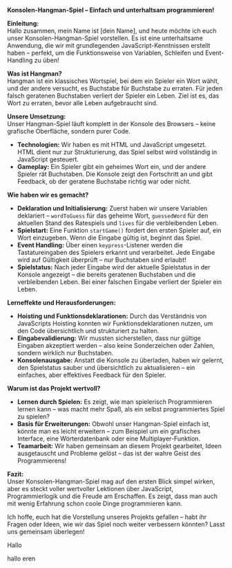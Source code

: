 **Konsolen-Hangman-Spiel – Einfach und unterhaltsam programmieren!**

**Einleitung:**  
Hallo zusammen, mein Name ist \[dein Name\], und heute möchte ich euch unser Konsolen-Hangman-Spiel vorstellen. Es ist eine unterhaltsame Anwendung, die wir mit grundlegenden JavaScript-Kenntnissen erstellt haben – perfekt, um die Funktionsweise von Variablen, Schleifen und Event-Handling zu üben!

**Was ist Hangman?**  
Hangman ist ein klassisches Wortspiel, bei dem ein Spieler ein Wort wählt, und der andere versucht, es Buchstabe für Buchstabe zu erraten. Für jeden falsch geratenen Buchstaben verliert der Spieler ein Leben. Ziel ist es, das Wort zu erraten, bevor alle Leben aufgebraucht sind.

**Unsere Umsetzung:**  
Unser Hangman-Spiel läuft komplett in der Konsole des Browsers – keine grafische Oberfläche, sondern purer Code.

- **Technologien:** Wir haben es mit HTML und JavaScript umgesetzt. HTML dient nur zur Strukturierung, das Spiel selbst wird vollständig in JavaScript gesteuert.
- **Gameplay:** Ein Spieler gibt ein geheimes Wort ein, und der andere Spieler rät Buchstaben. Die Konsole zeigt den Fortschritt an und gibt Feedback, ob der geratene Buchstabe richtig war oder nicht.

**Wie haben wir es gemacht?**

- **Deklaration und Initialisierung:** Zuerst haben wir unsere Variablen deklariert – `wordToGuess` für das geheime Wort, `guessedWord` für den aktuellen Stand des Ratespiels und `lives` für die verbleibenden Leben.
- **Spielstart:** Eine Funktion `startGame()` fordert den ersten Spieler auf, ein Wort einzugeben. Wenn die Eingabe gültig ist, beginnt das Spiel.
- **Event Handling:** Über einen `keypress`-Listener werden die Tastatureingaben des Spielers erkannt und verarbeitet. Jede Eingabe wird auf Gültigkeit überprüft – nur Buchstaben sind erlaubt!
- **Spielstatus:** Nach jeder Eingabe wird der aktuelle Spielstatus in der Konsole angezeigt – die bereits geratenen Buchstaben und die verbleibenden Leben. Bei einer falschen Eingabe verliert der Spieler ein Leben.

**Lerneffekte und Herausforderungen:**

- **Hoisting und Funktionsdeklarationen:** Durch das Verständnis von JavaScripts Hoisting konnten wir Funktionsdeklarationen nutzen, um den Code übersichtlich und strukturiert zu halten.
- **Eingabevalidierung:** Wir mussten sicherstellen, dass nur gültige Eingaben akzeptiert werden – also keine Sonderzeichen oder Zahlen, sondern wirklich nur Buchstaben.
- **Konsolenausgabe:** Anstatt die Konsole zu überladen, haben wir gelernt, den Spielstatus sauber und übersichtlich zu aktualisieren – ein einfaches, aber effektives Feedback für den Spieler.

**Warum ist das Projekt wertvoll?**

- **Lernen durch Spielen:** Es zeigt, wie man spielerisch Programmieren lernen kann – was macht mehr Spaß, als ein selbst programmiertes Spiel zu spielen?
- **Basis für Erweiterungen:** Obwohl unser Hangman-Spiel einfach ist, könnte man es leicht erweitern – zum Beispiel um ein grafisches Interface, eine Wörterdatenbank oder eine Multiplayer-Funktion.
- **Teamarbeit:** Wir haben gemeinsam an diesem Projekt gearbeitet, Ideen ausgetauscht und Probleme gelöst – das ist der wahre Geist des Programmierens!

**Fazit:**  
Unser Konsolen-Hangman-Spiel mag auf den ersten Blick simpel wirken, aber es steckt voller wertvoller Lektionen über JavaScript, Programmierlogik und die Freude am Erschaffen. Es zeigt, dass man auch mit wenig Erfahrung schon coole Dinge programmieren kann.

Ich hoffe, euch hat die Vorstellung unseres Projekts gefallen – habt ihr Fragen oder Ideen, wie wir das Spiel noch weiter verbessern könnten? Lasst uns gemeinsam überlegen!

Hallo

hallo eren